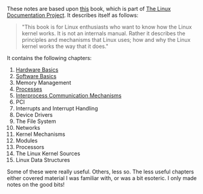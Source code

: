 These notes are based upon [this](https://tldp.org/LDP/tlk/tlk-title.html) book, which is part of [The Linux Documentation Project](https://tldp.org/guides.html). It describes itself as follows:

> "This book is for Linux enthusiasts who want to know how the Linux kernel works. It is not an internals manual. Rather it describes the principles and mechanisms that Linux uses; how and why the Linux kernel works the way that it does."

It contains the following chapters:

1. [Hardware Basics](1%20-%20Hardware%20Basics.md)
2. [Software Basics](2%20-%20Software%20Basics.md)
3. Memory Management
4. [Processes](4%20-%20Processes.md)
5. [Interprocess Communication Mechanisms](5%20-%20Interprocess%20Communication%20Mechanisms.md)
6. PCI
7. Interrupts and Interrupt Handling
8. Device Drivers
9. The File System
10. Networks
11. Kernel Mechanisms
12. Modules
13. Processors
14. The Linux Kernel Sources
15. Linux Data Structures

Some of these were really useful. Others, less so. The less useful chapters either covered material I was familiar with, or was a bit esoteric. 
I only made notes on the good bits!

